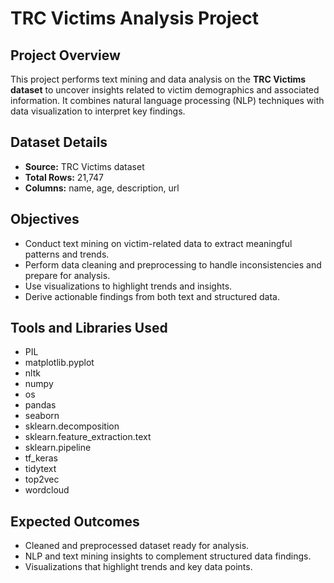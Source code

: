 # TRC Victims Analysis Project

## Project Overview
This project performs text mining and data analysis on the **TRC Victims dataset** to uncover insights related to victim demographics and associated information. It combines natural language processing (NLP) techniques with data visualization to interpret key findings.

## Dataset Details
- **Source:** TRC Victims dataset
- **Total Rows:** 21,747
- **Columns:** name, age, description, url

## Objectives
- Conduct text mining on victim-related data to extract meaningful patterns and trends.
- Perform data cleaning and preprocessing to handle inconsistencies and prepare for analysis.
- Use visualizations to highlight trends and insights.
- Derive actionable findings from both text and structured data.

## Tools and Libraries Used
- PIL
- matplotlib.pyplot
- nltk
- numpy
- os
- pandas
- seaborn
- sklearn.decomposition
- sklearn.feature_extraction.text
- sklearn.pipeline
- tf_keras
- tidytext
- top2vec
- wordcloud

## Expected Outcomes
- Cleaned and preprocessed dataset ready for analysis.
- NLP and text mining insights to complement structured data findings.
- Visualizations that highlight trends and key data points.
